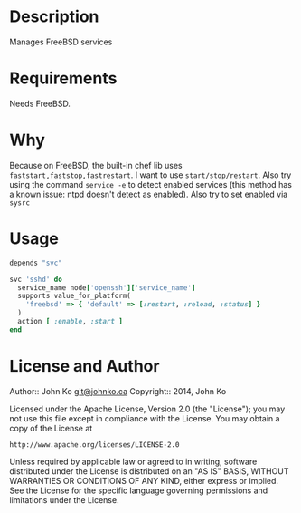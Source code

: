 Description
===========

Manages FreeBSD services

Requirements
============

Needs FreeBSD.

Why
===

Because on FreeBSD, the built-in chef lib uses `faststart,faststop,fastrestart`. I want to use `start/stop/restart`.
Also try using the command `service -e` to detect enabled services (this method has a known issue: ntpd doesn't detect as enabled).
Also try to set enabled via `sysrc`

Usage
=====

```ruby
depends "svc"

svc 'sshd' do
  service_name node['openssh']['service_name']
  supports value_for_platform(
    'freebsd' => { 'default' => [:restart, :reload, :status] }
  )
  action [ :enable, :start ]
end

```

License and Author
==================

Author:: John Ko <git@johnko.ca>
Copyright:: 2014, John Ko

Licensed under the Apache License, Version 2.0 (the "License");
you may not use this file except in compliance with the License.
You may obtain a copy of the License at

    http://www.apache.org/licenses/LICENSE-2.0

Unless required by applicable law or agreed to in writing, software
distributed under the License is distributed on an "AS IS" BASIS,
WITHOUT WARRANTIES OR CONDITIONS OF ANY KIND, either express or implied.
See the License for the specific language governing permissions and
limitations under the License.
